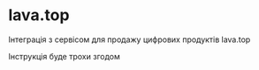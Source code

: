 # lava.top
Інтеграція з сервісом для продажу цифрових продуктів lava.top

Інструкція буде трохи згодом
